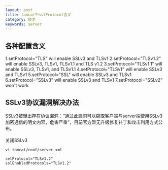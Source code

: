 ```yaml
---
layout: post
title: tomcat中sslProtocol含义
category: 技术
keywords: server
---
```


## 各种配置含义
1.setProtocol="TLS" will enable SSLv3 and TLSv1
2.setProtocol="TLSv1.2" will enable SSLv3, TLSv1, TLSv1.1 and TLS v1.2
3.setProtocol="TLSv1.1" will enable SSLv3, TLSv1, and TLSv1.1
4.setProtocol="TLSv1" will enable SSLv3 and TLSv1
5.setProtocol="SSL" will enable SSLv3 and TLSv1
6.setProtocol="SSLv3" will enable SSLv3 and TLSv1
7.setProtocol="SSLv2" won't work

## SSLv3协议漏洞解决办法
SSLv3被曝出存在协议漏洞：“通过此漏洞可以窃取客户端与server端使用SSLv3加密通信的明文内容，危害严重”，目前官方暂无升级修复补丁和攻击利用方式公布。
<br>
<br>
关闭SSLv3
```
vi tomcat/conf/server.xml

setProtocol="TLSv1.2" 
sslEnabledProtocols="TLSv1.2"
```